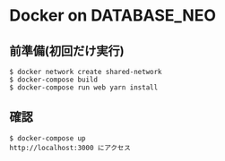 # Docker on DATABASE_NEO

## 前準備(初回だけ実行)

```
$ docker network create shared-network
$ docker-compose build
$ docker-compose run web yarn install
```

## 確認

```
$ docker-compose up
http://localhost:3000 にアクセス
```
